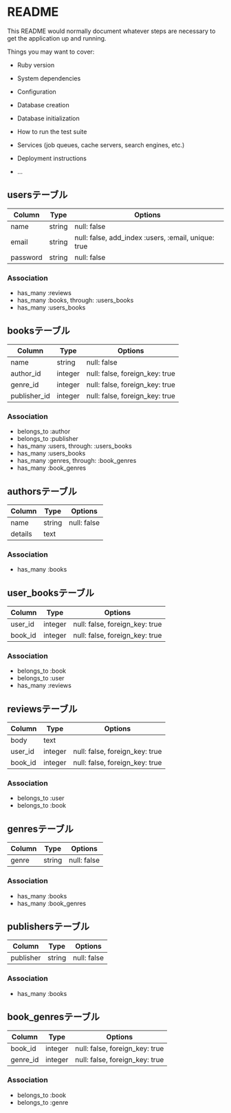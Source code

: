 # README

This README would normally document whatever steps are necessary to get the
application up and running.

Things you may want to cover:

* Ruby version

* System dependencies

* Configuration

* Database creation

* Database initialization

* How to run the test suite

* Services (job queues, cache servers, search engines, etc.)

* Deployment instructions

* ...

## usersテーブル

|Column|Type|Options|
|------|----|-------|
|name|string|null: false|
|email|string|null: false, add_index :users, :email, unique: true|
|password|string|null: false|

### Association
- has_many :reviews
- has_many :books, through: :users_books
- has_many :users_books


## booksテーブル

|Column|Type|Options|
|------|----|-------|
|name|string|null: false|
|author_id|integer|null: false, foreign_key: true|
|genre_id|integer|null: false, foreign_key: true|
|publisher_id|integer|null: false, foreign_key: true|


### Association
- belongs_to :author
- belongs_to :publisher
- has_many :users, through: :users_books
- has_many :users_books
- has_many :genres, through: :book_genres
- has_many :book_genres




## authorsテーブル

|Column|Type|Options|
|------|----|-------|
|name|string|null: false|
|details|text||


### Association
- has_many :books


## user_booksテーブル
|Column|Type|Options|
|------|----|-------|
|user_id|integer|null: false, foreign_key: true|
|book_id|integer|null: false, foreign_key: true|

### Association
- belongs_to :book
- belongs_to :user
- has_many :reviews


## reviewsテーブル

|Column|Type|Options|
|------|----|-------|
|body|text||
|user_id|integer|null: false, foreign_key: true|
|book_id|integer|null: false, foreign_key: true|

### Association
- belongs_to :user
- belongs_to :book


## genresテーブル

|Column|Type|Options|
|------|----|-------|
|genre|string|null: false|

### Association
- has_many :books
- has_many :book_genres

## publishersテーブル

|Column|Type|Options|
|------|----|-------|
|publisher|string|null: false|

### Association
- has_many :books


## book_genresテーブル
|Column|Type|Options|
|------|----|-------|
|book_id|integer|null: false, foreign_key: true|
|genre_id|integer|null: false, foreign_key: true|

### Association
- belongs_to :book
- belongs_to :genre